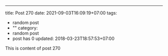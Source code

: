 ---
title: Post 270
date: 2021-09-03T16:09:19+07:00
tags:
  - random post
  - ""
category:
  - random post
  - post has 0
updated: 2018-03-23T18:57:53+07:00

This is content of post 270